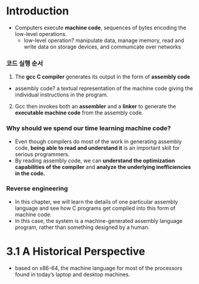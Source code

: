 # Introduction
- Computers execute **machine code**, sequences of bytes encoding the low-level operations.
  - low-level operation? manipulate data, manage memory, read and write data on storage devices, and communicate over networks

### 코드 실행 순서
1. The **gcc C compiler** generates its output in the form of **assembly
code**
  - assembly code? a textual representation of the machine code giving the individual instructions in the program.
2. Gcc then invokes both an **assembler** and a **linker** to generate
the **executable machine code** from the assembly code.

### Why should we spend our time learning machine code?
- Even though compilers do most of the work in generating assembly code, **being able to read and understand it** is an important skill for serious programmers.
- By reading assembly code, we can **understand the optimization capabilities of the compiler** and **analyze the underlying inefficiencies in the code.**

### Reverse engineering
- In this chapter, we will learn the details of one particular assembly language and see how C programs get compiled into this form of machine code.
- In this case, the system is a machine-generated assembly language
program, rather than something designed by a human.

# 3.1 A Historical Perspective
- based on x86-64, the machine language for most of the processors found in today’s laptop and desktop machines.